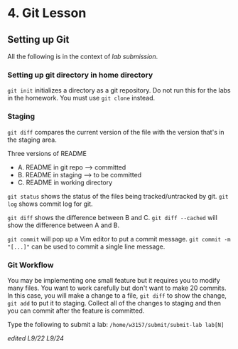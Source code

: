 # 4. Git Lesson

## Setting up Git

All the following is in the context of *lab submission*. 

### Setting up git directory in home directory

`git init` initializes a directory as a git repository.
Do not run this for the labs in the homework. You must use `git clone` instead.

### Staging

`git diff` compares the current version of the file with the version that's in the staging area.

Three versions of README
- A. README in git repo --> committed
- B. README in staging --> to be committed
- C. README in working directory

`git status` shows the status of the files being tracked/untracked by git.
`git log` shows commit log for git. 

`git diff` shows the difference between B and C. 
`git diff --cached` will show the difference between A and B.

`git commit` will pop up a Vim editor to put a commit message.
`git commit -m "[...]"` can be used to commit a single line message. 

### Git Workflow

You may be implementing one small feature but it requires you to modify many files. You want to work carefully but don't want to make 20 commits.
In this case, you will make a change to a file, `git diff` to show the change, `git add` to put it to staging. Collect all of the changes to staging and then you can commit after the feature is committed.

Type the following to submit a lab:
`/home/w3157/submit/submit-lab lab[N]`





*edited L9/22 L9/24*
